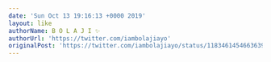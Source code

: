 ```yaml
---
date: 'Sun Oct 13 19:16:13 +0000 2019'
layout: like
authorName: B O L A J I ✨
authorUrl: 'https://twitter.com/iambolajiayo'
originalPost: 'https://twitter.com/iambolajiayo/status/1183461454663639048'
---
```

